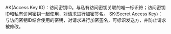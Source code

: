 AK(Access Key ID)：访问密钥ID。与私有访问密钥关联的唯一标识符；访问密钥ID和私有访问密钥一起使用，对请求进行加密签名。
SK(Secret Access Key)：与访问密钥ID结合使用的密钥，对请求进行加密签名，可标识发送方，并防止请求被修改。

